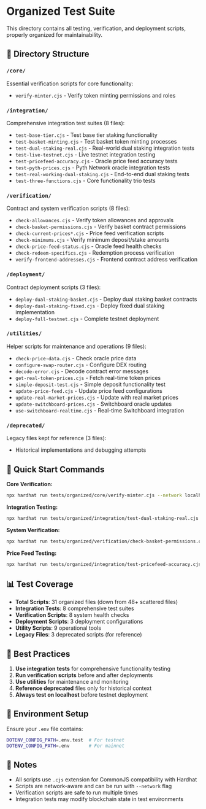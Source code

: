 # Organized Test Suite

This directory contains all testing, verification, and deployment scripts, properly organized for maintainability.

## 📁 Directory Structure

### `/core/`
Essential verification scripts for core functionality:
- `verify-minter.cjs` - Verify token minting permissions and roles

### `/integration/` 
Comprehensive integration test suites (8 files):
- `test-base-tier.cjs` - Test base tier staking functionality
- `test-basket-minting.cjs` - Test basket token minting processes
- `test-dual-staking-real.cjs` - Real-world dual staking integration tests
- `test-live-testnet.cjs` - Live testnet integration testing
- `test-pricefeed-accuracy.cjs` - Oracle price feed accuracy tests
- `test-pyth-prices.cjs` - Pyth Network oracle integration tests
- `test-real-working-dual-staking.cjs` - End-to-end dual staking tests
- `test-three-functions.cjs` - Core functionality trio tests

### `/verification/`
Contract and system verification scripts (8 files):
- `check-allowances.cjs` - Verify token allowances and approvals
- `check-basket-permissions.cjs` - Verify basket contract permissions
- `check-current-prices*.cjs` - Price feed verification scripts
- `check-minimums.cjs` - Verify minimum deposit/stake amounts
- `check-price-feed-status.cjs` - Oracle feed health checks
- `check-redeem-specifics.cjs` - Redemption process verification
- `verify-frontend-addresses.cjs` - Frontend contract address verification

### `/deployment/`
Contract deployment scripts (3 files):
- `deploy-dual-staking-basket.cjs` - Deploy dual staking basket contracts
- `deploy-dual-staking-fixed.cjs` - Deploy fixed dual staking implementation
- `deploy-full-testnet.cjs` - Complete testnet deployment

### `/utilities/`
Helper scripts for maintenance and operations (9 files):
- `check-price-data.cjs` - Check oracle price data
- `configure-swap-router.cjs` - Configure DEX routing
- `decode-error.cjs` - Decode contract error messages
- `get-real-token-prices.cjs` - Fetch real-time token prices
- `simple-deposit-test.cjs` - Simple deposit functionality test
- `update-price-feed.cjs` - Update price feed configurations
- `update-real-market-prices.cjs` - Update with real market prices
- `update-switchboard-prices.cjs` - Switchboard oracle updates
- `use-switchboard-realtime.cjs` - Real-time Switchboard integration

### `/deprecated/`
Legacy files kept for reference (3 files):
- Historical implementations and debugging attempts

## 🚀 Quick Start Commands

**Core Verification:**
```bash
npx hardhat run tests/organized/core/verify-minter.cjs --network localhost
```

**Integration Testing:**
```bash
npx hardhat run tests/organized/integration/test-dual-staking-real.cjs --network localhost
```

**System Verification:**
```bash
npx hardhat run tests/organized/verification/check-basket-permissions.cjs --network localhost
```

**Price Feed Testing:**
```bash
npx hardhat run tests/organized/integration/test-pricefeed-accuracy.cjs --network localhost
```

## 📊 Test Coverage

- **Total Scripts**: 31 organized files (down from 48+ scattered files)
- **Integration Tests**: 8 comprehensive test suites
- **Verification Scripts**: 8 system health checks  
- **Deployment Scripts**: 3 deployment configurations
- **Utility Scripts**: 9 operational tools
- **Legacy Files**: 3 deprecated scripts (for reference)

## 🎯 Best Practices

1. **Use integration tests** for comprehensive functionality testing
2. **Run verification scripts** before and after deployments
3. **Use utilities** for maintenance and monitoring
4. **Reference deprecated** files only for historical context
5. **Always test on localhost** before testnet deployment

## 🔧 Environment Setup

Ensure your `.env` file contains:
```bash
DOTENV_CONFIG_PATH=.env.test  # For testnet
DOTENV_CONFIG_PATH=.env       # For mainnet
```

## 📝 Notes

- All scripts use `.cjs` extension for CommonJS compatibility with Hardhat
- Scripts are network-aware and can be run with `--network` flag
- Verification scripts are safe to run multiple times
- Integration tests may modify blockchain state in test environments